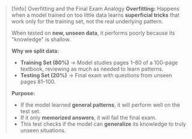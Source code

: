 > [!info] Overfitting and the Final Exam Analogy
> **Overfitting:** Happens when a model trained on too little data learns **superficial tricks** that work only for the training set, not the real underlying pattern.  
> 
> When tested on **new, unseen data**, it performs poorly because its "knowledge" is shallow.
> 
> **Why we split data:**  
> - **Training Set (80%)** → Model studies pages 1–80 of a 100-page textbook, reviewing as much as needed to learn patterns.  
> - **Testing Set (20%)** → Final exam with questions from unseen pages 81–100.  
> 
> **Purpose:**  
> - If the model learned **general patterns**, it will perform well on the test set.  
> - If it only **memorized answers**, it will fail the final exam.  
> - This test checks if the model can **generalize** its knowledge to truly unseen situations.
>
